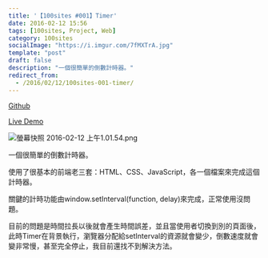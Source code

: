 ```yaml
---
title: '【100sites #001】Timer'
date: 2016-02-12 15:56
tags: [100sites, Project, Web]
category: 100sites
socialImage: "https://i.imgur.com/7fMXTrA.jpg"
template: "post"
draft: false
description: "一個很簡單的倒數計時器。"
redirect_from:
  - /2016/02/12/100sites-001-timer/
---
```


<p><a href="https://github.com/Kamigami55/100sites/tree/master/001_Timer" target="_blank">Github</a></p>

<p><a href="http://kamigami55.github.io/100sites/001_Timer/timer.html" target="_blank">Live Demo</a></p>

![螢幕快照 2016-02-12 上午1.01.54.png](https://i.imgur.com/7fMXTrA.jpg)

<p>一個很簡單的倒數計時器。</p>

<p>使用了很基本的前端老三套：HTML、CSS、JavaScript，各一個檔案來完成這個計時器。</p>

<p>關鍵的計時功能由window.setInterval(function, delay)來完成，正常使用沒問題。</p>

<p>目前的問題是時間拉長以後就會產生時間誤差，並且當使用者切換到別的頁面後，此時Timer在背景執行，瀏覽器分配給setInterval的資源就會變少，倒數速度就會變非常慢，甚至完全停止，我目前還找不到解決方法。</p>